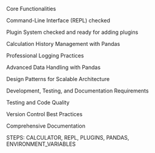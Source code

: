 Core Functionalities

Command-Line Interface (REPL) checked

Plugin System checked and ready for adding plugins

Calculation History Management with Pandas

Professional Logging Practices

Advanced Data Handling with Pandas

Design Patterns for Scalable Architecture




Development, Testing, and Documentation Requirements

Testing and Code Quality

Version Control Best Practices

Comprehensive Documentation


STEPS:
CALCULATOR, REPL, PLUGINS, PANDAS, ENVIRONMENT_VARIABLES